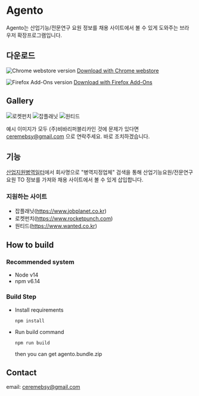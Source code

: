 # Agento
Agento는 산업기능/전문연구 요원 정보를 채용 사이트에서 볼 수 있게 도와주는 브라우저 확장프로그램입니다.

## 다운로드

![Chrome webstore version](https://img.shields.io/chrome-web-store/v/ifnibakljlmafjjcbekkmjghggcjkckm)
[Download with Chrome webstore](https://chrome.google.com/webstore/detail/agento/ifnibakljlmafjjcbekkmjghggcjkckm?hl=ko&authuser=0)

![Firefox Add-Ons version](https://img.shields.io/amo/v/agento)
[Download with Firefox Add-Ons](https://addons.mozilla.org/ko/firefox/addon/agento/)

## Gallery
![로켓펀치](https://user-images.githubusercontent.com/19284878/90379502-c65e6980-e0b5-11ea-863d-6e61f7369842.PNG)
![잡플래닛](https://user-images.githubusercontent.com/19284878/90379629-eb52dc80-e0b5-11ea-98e0-541cccc41215.PNG)
![원티드](https://user-images.githubusercontent.com/19284878/90379657-f6a60800-e0b5-11ea-888b-710daa70ec6e.PNG)

예시 이미지가 모두 (주)비바리퍼블리카인 것에 문제가 있다면 ceremebsy@gmail.com 으로 연락주세요. 바로 조치하겠습니다.

## 기능
[산업지원병역일터](https://work.mma.go.kr/)에서 회사명으로 "병역지정업체" 검색을 통해 산업기능요원/전문연구요원 TO 정보를 가져와 채용 사이트에서 볼 수 있게 삽입합니다.

### 지원하는 사이트
 * 잡플래닛(https://www.jobplanet.co.kr)
 * 로켓펀치(https://www.rocketpunch.com)
 * 원티드(https://www.wanted.co.kr)

## How to build
### Recommended system
 * Node v14
 * npm v6.14
### Build Step
 * Install requirements
   ```
   npm install
   ```
 * Run build command
   ```
   npm run build
   ```
   then you can get agento.bundle.zip

 ## Contact
 
 email: ceremebsy@gmail.com
